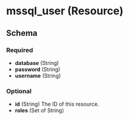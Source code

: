 # mssql_user (Resource)





## Schema

### Required

- **database** (String)
- **password** (String)
- **username** (String)

### Optional

- **id** (String) The ID of this resource.
- **roles** (Set of String)


